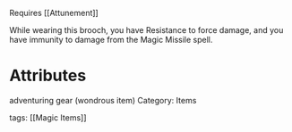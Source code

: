 Requires [[Attunement]]

While wearing this brooch, you have Resistance to force damage, and you have immunity to damage from the Magic Missile spell.

# Attributes
adventuring gear (wondrous item)
Category: Items

tags: [[Magic Items]]